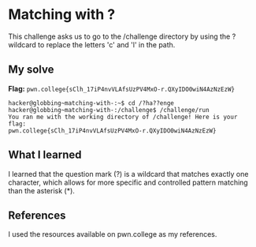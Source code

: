 # Matching with ?
This challenge asks us to go to the /challenge directory by using the ? wildcard to replace the letters 'c' and 'l' in the path.


## My solve
**Flag:** `pwn.college{sClh_17iP4nvVLAfsUzPV4MxO-r.QXyIDO0wiN4AzNzEzW}`

```
hacker@globbing~matching-with-:~$ cd /?ha??enge
hacker@globbing~matching-with-:/challenge$ /challenge/run
You ran me with the working directory of /challenge! Here is your flag:
pwn.college{sClh_17iP4nvVLAfsUzPV4MxO-r.QXyIDO0wiN4AzNzEzW}

```

## What I learned
I learned that the question mark (?) is a wildcard that matches exactly one character, which allows for more specific and controlled pattern matching than the asterisk (*).


## References 
I used the resources available on pwn.college as my references.
